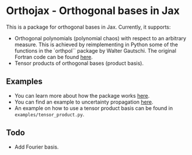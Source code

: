 # Orthojax - Orthogonal bases in Jax

This is a package for orthogonal bases in Jax. Currently, it supports:

- Orthogonal polynomials (polynomial chaos) with respect to an arbitrary measure. This is achieved by reimplementing in Python some of the functions in the `orthpol`` package by Walter Gautschi. The original Fortran code can be found [here](http://www.cs.purdue.edu/archives/2002/wxg/codes/orthpol.f).
- Tensor products of orthogonal bases (product basis).


## Examples

- You can learn more about how the package works [here](https://predictivesciencelab.github.io/advanced-scientific-machine-learning/polynomial_chaos/04_orthpol_demo.html).
- You can find an example to uncertainty propagation [here](https://predictivesciencelab.github.io/advanced-scientific-machine-learning/polynomial_chaos/05_pc_ode_1d.html).
- An example on how to use a tensor product basis can be found in `examples/tensor_product.py`.

## Todo

- Add Fourier basis.